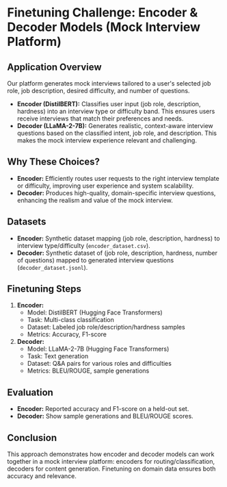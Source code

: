 # Finetuning Challenge: Encoder & Decoder Models (Mock Interview Platform)

## Application Overview
Our platform generates mock interviews tailored to a user's selected job role, job description, desired difficulty, and number of questions.

- **Encoder (DistilBERT):** Classifies user input (job role, description, hardness) into an interview type or difficulty band. This ensures users receive interviews that match their preferences and needs.
- **Decoder (LLaMA-2-7B):** Generates realistic, context-aware interview questions based on the classified intent, job role, and description. This makes the mock interview experience relevant and challenging.

## Why These Choices?
- **Encoder:** Efficiently routes user requests to the right interview template or difficulty, improving user experience and system scalability.
- **Decoder:** Produces high-quality, domain-specific interview questions, enhancing the realism and value of the mock interview.

## Datasets
- **Encoder:** Synthetic dataset mapping (job role, description, hardness) to interview type/difficulty (`encoder_dataset.csv`).
- **Decoder:** Synthetic dataset of (job role, description, hardness, number of questions) mapped to generated interview questions (`decoder_dataset.jsonl`).

## Finetuning Steps
1. **Encoder:**
   - Model: DistilBERT (Hugging Face Transformers)
   - Task: Multi-class classification
   - Dataset: Labeled job role/description/hardness samples
   - Metrics: Accuracy, F1-score
2. **Decoder:**
   - Model: LLaMA-2-7B (Hugging Face Transformers)
   - Task: Text generation
   - Dataset: Q&A pairs for various roles and difficulties
   - Metrics: BLEU/ROUGE, sample generations

## Evaluation
- **Encoder:** Reported accuracy and F1-score on a held-out set.
- **Decoder:** Show sample generations and BLEU/ROUGE scores.

## Conclusion
This approach demonstrates how encoder and decoder models can work together in a mock interview platform: encoders for routing/classification, decoders for content generation. Finetuning on domain data ensures both accuracy and relevance.
